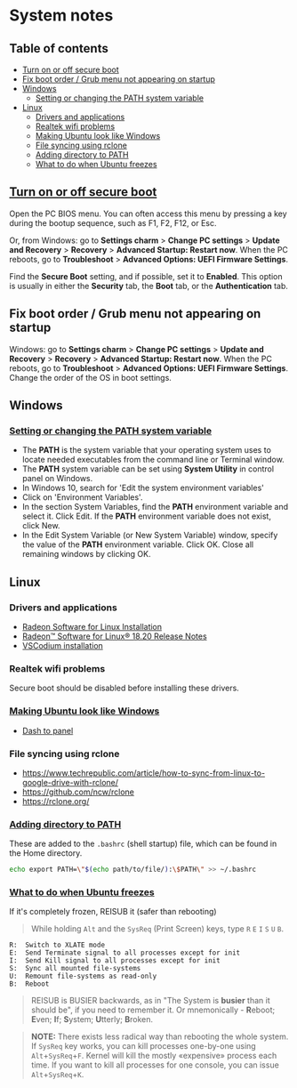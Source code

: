 # System notes <!-- omit in toc -->

## Table of contents <!-- omit in toc -->
- [Turn on or off secure boot](#turn-on-or-off-secure-boot)
- [Fix boot order / Grub menu not appearing on startup](#fix-boot-order--grub-menu-not-appearing-on-startup)
- [Windows](#windows)
  - [Setting or changing the PATH system variable](#setting-or-changing-the-path-system-variable)
- [Linux](#linux)
  - [Drivers and applications](#drivers-and-applications)
  - [Realtek wifi problems](#realtek-wifi-problems)
  - [Making Ubuntu look like Windows](#making-ubuntu-look-like-windows)
  - [File syncing using rclone](#file-syncing-using-rclone)
  - [Adding directory to PATH](#adding-directory-to-path)
  - [What to do when Ubuntu freezes](#what-to-do-when-ubuntu-freezes)


## [Turn on or off secure boot](https://docs.microsoft.com/en-us/windows-hardware/manufacture/desktop/disabling-secure-boot)

Open the PC BIOS menu. You can often access this menu by pressing a key during the bootup sequence, such as F1, F2, F12, or Esc.

Or, from Windows: go to **Settings charm** > **Change PC settings** > **Update and Recovery** > **Recovery** > **Advanced Startup: Restart now**. When the PC reboots, go to **Troubleshoot** > **Advanced Options: UEFI Firmware Settings**.

Find the **Secure Boot** setting, and if possible, set it to **Enabled**. This option is usually in either the **Security** tab, the **Boot** tab, or the **Authentication** tab.


## Fix boot order / Grub menu not appearing on startup 

Windows: go to **Settings charm** > **Change PC settings** > **Update and Recovery** > **Recovery** > **Advanced Startup: Restart now**. When the PC reboots, go to **Troubleshoot** > **Advanced Options: UEFI Firmware Settings**. Change the order of the OS in boot settings.


## Windows

### [Setting or changing the PATH system variable](https://www.java.com/en/download/help/path.xml)

* The **PATH** is the system variable that your operating system uses to locate needed executables from the command line or Terminal window.
* The **PATH** system variable can be set using **System Utility** in control panel on Windows.
* In Windows 10, search for 'Edit the system environment variables'
* Click on 'Environment Variables'.
* In the section System Variables, find the **PATH** environment variable and select it. Click Edit. If the **PATH** environment variable does not exist, click New.
* In the Edit System Variable (or New System Variable) window, specify the value of the **PATH** environment variable. Click OK. Close all remaining windows by clicking OK.


## Linux 

### Drivers and applications

* [Radeon Software for Linux Installation](https://www.amd.com/en/support/kb/release-notes/AMDGPU-INSTALLATION)
* [Radeon™ Software for Linux® 18.20 Release Notes](https://www.amd.com/en/support/kb/release-notes/rn-prorad-lin-18-20)
* [VSCodium installation](https://gitlab.com/paulcarroty/vscodium-deb-rpm-repo)


### Realtek wifi problems

Secure boot should be disabled before installing these drivers.


### [Making Ubuntu look like Windows](https://www.howtogeek.com/353819/how-to-make-ubuntu-look-more-like-windows/)

* [Dash to panel](https://github.com/home-sweet-gnome/dash-to-panel)


### File syncing using rclone

* https://www.techrepublic.com/article/how-to-sync-from-linux-to-google-drive-with-rclone/
* https://github.com/ncw/rclone
* https://rclone.org/


### [Adding directory to PATH](https://askubuntu.com/a/688998/714808)

These are added to the `.bashrc` (shell startup) file, which can be found in the Home directory.

```sh
echo export PATH=\"$(echo path/to/file/):\$PATH\" >> ~/.bashrc
```


### [What to do when Ubuntu freezes](https://askubuntu.com/a/36717/714808)

If it's completely frozen, REISUB it (safer than rebooting)

> While holding `Alt` and the `SysReq` (Print Screen) keys, type `R` `E` `I` `S` `U` `B`.

```
R:  Switch to XLATE mode
E:  Send Terminate signal to all processes except for init
I:  Send Kill signal to all processes except for init
S:  Sync all mounted file-systems
U:  Remount file-systems as read-only
B:  Reboot
```

> REISUB is BUSIER backwards, as in "The System is **busier** than it should be", if you need to remember it. Or mnemonically - **R**eboot; **E**ven; **I**f; **S**ystem; **U**tterly; **B**roken.

> **NOTE:** There exists less radical way than rebooting the whole system. If `SysReq` key works, you can kill processes one-by-one using `Alt`+`SysReq`+`F`. Kernel will kill the mostly «expensive» process each time. If you want to kill all processes for one console, you can issue `Alt`+`SysReq`+`K`.

